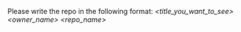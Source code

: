 Please write the repo in the following format:
_*<title_you_want_to_see\>*_ _*<owner_name\>*_ _*<repo_name\>*_
